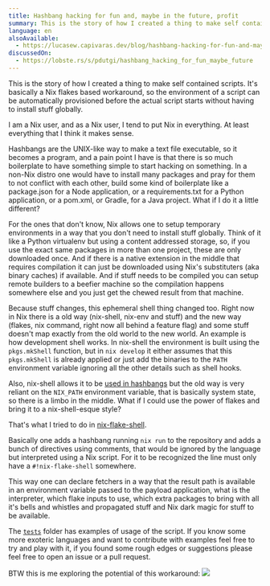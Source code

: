 ```yaml
---
title: Hashbang hacking for fun and, maybe in the future, profit 
summary: This is the story of how I created a thing to make self contained scripts.
language: en
alsoAvailable:
  - https://lucasew.capivaras.dev/blog/hashbang-hacking-for-fun-and-maybe-in-the-future-profit/
discussedOn:
  - https://lobste.rs/s/pdutgi/hashbang_hacking_for_fun_maybe_future
---
```


This is the story of how I created a thing to make self contained scripts. It's
basically a Nix flakes based workaround, so the environment of a script can be
automatically provisioned before the actual script starts without having to
install stuff globally.

I am a Nix user, and as a Nix user, I tend to put Nix in everything. At least
everything that I think it makes sense.

Hashbangs are the UNIX-like way to make a text file executable, so it becomes a
program, and a pain point I have is that there is so much boilerplate to have
something simple to start hacking on something. In a non-Nix distro one would
have to install many packages and pray for them to not conflict with each other,
build some kind of boilerplate like a package.json for a Node application, or a
requirements.txt for a Python application, or a pom.xml, or Gradle, for a Java
project. What if I do it a little different?

For the ones that don't know, Nix allows one to setup temporary environments in
a way that you don't need to install stuff globally. Think of it like a Python
virtualenv but using a content addressed storage, so, if you use the exact same
packages in more than one project, these are only downloaded once. And if there
is a native extension in the middle that requires compilation it can just be
downloaded using Nix's substituters (aka binary caches) if available. And if
stuff needs to be compiled you can setup remote builders to a beefier machine so
the compilation happens somewhere else and you just get the chewed result from
that machine.

Because stuff changes, this ephemeral shell thing changed too. Right now in Nix
there is a old way (nix-shell, nix-env and stuff) and the new way (flakes, nix
command, right now all behind a feature flag) and some stuff doesn't map exactly
from the old world to the new world. An example is how development shell works.
In nix-shell the environment is built using the `pkgs.mkShell` function, but in
`nix develop` it either assumes that this `pkgs.mkShell` is already applied or
just add the binaries to the `PATH` environment variable ignoring all the other
details such as shell hooks.

Also, nix-shell allows it to be
[used in hashbangs](https://nixos.wiki/wiki/Nix-shell_shebang) but the old way
is very reliant on the `NIX_PATH` environment variable, that is basically system
state, so there is a limbo in the middle. What if I could use the power of
flakes and bring it to a nix-shell-esque style?

That's what I tried to do in
[nix-flake-shell](https://github.com/lucasew/nix-flake-shell).

Basically one adds a hashbang running `nix run` to the repository and adds a
bunch of directives using comments, that would be ignored by the language but
interpreted using a Nix script. For it to be recognized the line must only have
a `#!nix-flake-shell` somewhere.

This way one can declare fetchers in a way that the result path is available in
an environment variable passed to the payload application, what is the
interpreter, which flake inputs to use, which extra packages to bring with all
it's bells and whistles and propagated stuff and Nix dark magic for stuff to be
available.

The [`tests`](https://github.com/lucasew/nix-flake-shell/tree/main/tests) folder
has examples of usage of the script. If you know some more exoteric languages
and want to contribute with examples feel free to try and play with it, if you
found some rough edges or suggestions please feel free to open an issue or a
pull request.

BTW this is me exploring the potential of this workaround: ![](meme.jpg)
